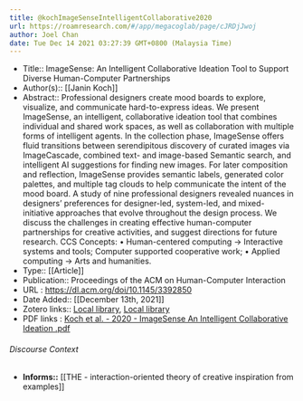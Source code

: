 ```yaml
---
title: @kochImageSenseIntelligentCollaborative2020
url: https://roamresearch.com/#/app/megacoglab/page/cJRDjJwoj
author: Joel Chan
date: Tue Dec 14 2021 03:27:39 GMT+0800 (Malaysia Time)
---
```


- Title:: ImageSense: An Intelligent Collaborative Ideation Tool to Support Diverse Human-Computer Partnerships
- Author(s):: [[Janin Koch]]
- Abstract:: Professional designers create mood boards to explore, visualize, and communicate hard-to-express ideas. We present ImageSense, an intelligent, collaborative ideation tool that combines individual and shared work spaces, as well as collaboration with multiple forms of intelligent agents. In the collection phase, ImageSense offers fluid transitions between serendipitous discovery of curated images via ImageCascade, combined text- and image-based Semantic search, and intelligent AI suggestions for finding new images. For later composition and reflection, ImageSense provides semantic labels, generated color palettes, and multiple tag clouds to help communicate the intent of the mood board. A study of nine professional designers revealed nuances in designers’ preferences for designer-led, system-led, and mixed-initiative approaches that evolve throughout the design process. We discuss the challenges in creating effective human-computer partnerships for creative activities, and suggest directions for future research. CCS Concepts: • Human-centered computing → Interactive systems and tools; Computer supported cooperative work; • Applied computing → Arts and humanities.
- Type:: [[Article]]
- Publication:: Proceedings of the ACM on Human-Computer Interaction
- URL : https://dl.acm.org/doi/10.1145/3392850
- Date Added:: [[December 13th, 2021]]
- Zotero links:: [Local library](zotero://select/groups/2451508/items/JJG4PQWJ), [Local library](https://www.zotero.org/groups/2451508/items/JJG4PQWJ)
- PDF links : [Koch et al. - 2020 - ImageSense An Intelligent Collaborative Ideation .pdf](zotero://open-pdf/groups/2451508/items/RXYR7CN9)

###### Discourse Context

- **Informs::** [[THE - interaction-oriented theory of creative inspiration from examples]]
